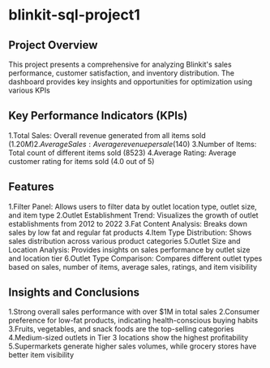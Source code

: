 # blinkit-sql-project1
## Project Overview
This project presents a comprehensive for analyzing Blinkit's sales performance, customer satisfaction, and inventory distribution. The dashboard provides key insights and opportunities for optimization using various KPIs
## Key Performance Indicators (KPIs)
1.Total Sales: Overall revenue generated from all items sold ($1.20M)
2.Average Sales: Average revenue per sale ($140)
3.Number of Items: Total count of different items sold (8523)
4.Average Rating: Average customer rating for items sold (4.0 out of 5)
## Features
1.Filter Panel: Allows users to filter data by outlet location type, outlet size, and item type
2.Outlet Establishment Trend: Visualizes the growth of outlet establishments from 2012 to 2022
3.Fat Content Analysis: Breaks down sales by low fat and regular fat products
4.Item Type Distribution: Shows sales distribution across various product categories
5.Outlet Size and Location Analysis: Provides insights on sales performance by outlet size and location tier
6.Outlet Type Comparison: Compares different outlet types based on sales, number of items, average sales, ratings, and item visibility
## Insights and Conclusions
1.Strong overall sales performance with over $1M in total sales
2.Consumer preference for low-fat products, indicating health-conscious buying habits
3.Fruits, vegetables, and snack foods are the top-selling categories
4.Medium-sized outlets in Tier 3 locations show the highest profitability
5.Supermarkets generate higher sales volumes, while grocery stores have better item visibility
